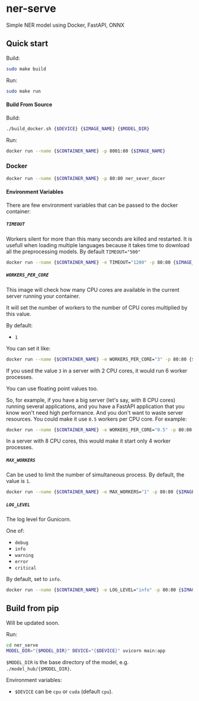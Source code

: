 
# ner-serve

Simple NER model using Docker, FastAPI, ONNX

## Quick start

Build:

```bash
sudo make build
```

Run:

```bash
sudo make run 
```

#### Build From Source

Build:

```bash
./build_docker.sh {$DEVICE} {$IMAGE_NAME} {$MODEL_DIR}
```

Run:

```bash
docker run --name {$CONTAINER_NAME} -p 8001:80 {$IMAGE_NAME}
```



### Docker


```bash
docker run --name {$CONTAINER_NAME} -p 80:80 ner_sever_docer
```


#### Environment Variables
There are few environment variables that can be passed to the docker container:

##### `TIMEOUT`

Workers silent for more than this many seconds are killed and restarted. It is usefull when loading 
multiple languages because it takes time to download all the preprocessing models.
By default `TIMEOUT="500"`

```bash
docker run --name {$CONTAINER_NAME} -e TIMEOUT="1200" -p 80:80 {$IMAGE_NAME}
```

##### `WORKERS_PER_CORE`

This image will check how many CPU cores are available in the current server running your container.

It will set the number of workers to the number of CPU cores multiplied by this value.

By default:

* `1`

You can set it like:

```bash
docker run --name {$CONTAINER_NAME} -e WORKERS_PER_CORE="3" -p 80:80 {$IMAGE_NAME}
```

If you used the value `3` in a server with 2 CPU cores, it would run 6 worker processes.

You can use floating point values too.

So, for example, if you have a big server (let's say, with 8 CPU cores) running several applications, and you
have a FastAPI application that you know won't need high performance. And you don't want to waste server 
resources. You could make it use `0.5` workers per CPU core. For example:

```bash
docker run --name {$CONTAINER_NAME} -e WORKERS_PER_CORE="0.5" -p 80:80 {$IMAGE_NAME}
```

In a server with 8 CPU cores, this would make it start only 4 worker processes.

##### `MAX_WORKERS`

Can be used to limit the number of simultaneous process. By default, the value is `1`.

```bash
docker run --name {$CONTAINER_NAME} -e MAX_WORKERS="1" -p 80:80 {$IMAGE_NAME}
```

##### `LOG_LEVEL`

The log level for Gunicorn.

One of:

* `debug`
* `info`
* `warning`
* `error`
* `critical`

By default, set to `info`.

```bash
docker run --name {$CONTAINER_NAME} -e LOG_LEVEL="info" -p 80:80 {$IMAGE_NAME}
```


## Build from pip

Will be updated soon.

Run:

```bash
cd ner_serve
MODEL_DIR="{$MODEL_DIR}" DEVICE="{$DEVICE}" uvicorn main:app
```

`$MODEL_DIR` is the base directory of the model, e.g. `./model_hub/{$MODEL_DIR}`.  

Environment variables:
- `$DEVICE` can be `cpu` or `cuda` (default `cpu`).
<!-- - `$MODEL_DIR` default is `../model_hub/deberta_fintune_ner_17_05`. -->